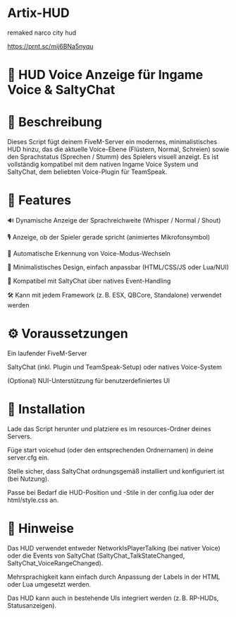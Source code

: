 # Artix-HUD
remaked narco city hud

https://prnt.sc/mij6BNa5nyqu

# 📢 HUD Voice Anzeige für Ingame Voice & SaltyChat
# 🔧 Beschreibung
Dieses Script fügt deinem FiveM-Server ein modernes, minimalistisches HUD hinzu, das die aktuelle Voice-Ebene (Flüstern, Normal, Schreien) sowie den Sprachstatus (Sprechen / Stumm) des Spielers visuell anzeigt. Es ist vollständig kompatibel mit dem nativen Ingame Voice System und SaltyChat, dem beliebten Voice-Plugin für TeamSpeak.

# 🧩 Features
🔊 Dynamische Anzeige der Sprachreichweite (Whisper / Normal / Shout)

🎙️ Anzeige, ob der Spieler gerade spricht (animiertes Mikrofonsymbol)

🔁 Automatische Erkennung von Voice-Modus-Wechseln

🧼 Minimalistisches Design, einfach anpassbar (HTML/CSS/JS oder Lua/NUI)

💬 Kompatibel mit SaltyChat über natives Event-Handling

🛠️ Kann mit jedem Framework (z. B. ESX, QBCore, Standalone) verwendet werden

# ⚙️ Voraussetzungen
Ein laufender FiveM-Server

SaltyChat (inkl. Plugin und TeamSpeak-Setup) oder natives Voice-System

(Optional) NUI-Unterstützung für benutzerdefiniertes UI

# 🔌 Installation
Lade das Script herunter und platziere es im resources-Ordner deines Servers.

Füge start voicehud (oder den entsprechenden Ordnernamen) in deine server.cfg ein.

Stelle sicher, dass SaltyChat ordnungsgemäß installiert und konfiguriert ist (bei Nutzung).

Passe bei Bedarf die HUD-Position und -Stile in der config.lua oder der html/style.css an.

# 🧠 Hinweise
Das HUD verwendet entweder NetworkIsPlayerTalking (bei nativer Voice) oder die Events von SaltyChat (SaltyChat_TalkStateChanged, SaltyChat_VoiceRangeChanged).

Mehrsprachigkeit kann einfach durch Anpassung der Labels in der HTML oder Lua umgesetzt werden.

Das HUD kann auch in bestehende UIs integriert werden (z. B. RP-HUDs, Statusanzeigen).

